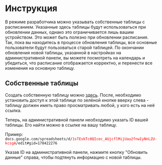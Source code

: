 # Инструкция

В режиме разработчика можно указывать собственные таблицы с расписанием. Указанные здесь таблицы будут использоваться
при обновлении данных, однако это ограничивается лишь вашим устройством. Это может быть полезно при обновлении
расписания. Так, пока вы находитесь в процессе обновления таблицы, все основные пользователи будут пользоваться
старой таблицей. По окончании обновления новой таблицы, указанной в настройках на административной панели, вы
можете посмотреть на календарь и убедиться, что расписание отображается корректно, и перенести все изменения
на основную таблицу.

## Собственные таблицы

Создать собственную таблицу можно [здесь](https://docs.google.com/spreadsheets/u/0/?tgif=d). После, необходимо
установить доступ к этой таблице по зелёной кнопке вверху слева - таблицу должен иметь право просматривать
любой, у кого есть на неё ссылка.

Теперь, на административной панели необходимо указать ID вашей таблицы. Его найти можно в ссылке на вашу таблицу.

Пример: <code>docs.google.com/spreadsheets/d/<span style="color: red">1sTEvkTc0QIcec_AUjcflMijUau2fnwIyNnLZU-kcsgA</span>/edit#gid=178422276</code>

Указав ID на административной панели, нажмите кнопку "Обновить данные" справа, чтобы подтянуть информацию с новой таблицы.
